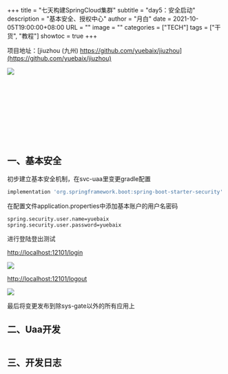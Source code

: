 +++
title       = "七天构建SpringCloud集群"
subtitle    = "day5：安全启动"
description = "基本安全、授权中心"
author      = "月白"
date        = 2021-10-05T19:00:00+08:00
URL         = ""
image       = ""
categories  = ["TECH"]
tags        = ["干货", "教程"]
showtoc     = true
+++

项目地址：[jiuzhou (九州) https://github.com/yuebaix/jiuzhou](https://github.com/yuebaix/jiuzhou)

<a style="display: inline-block;width: 400px;height: 170px" target="_blank" href="https://github.com/yuebaix/jiuzhou">
    <img align="left" src="https://github-readme-stats.vercel.app/api/pin/?username=yuebaix&theme=highcontrast&repo=jiuzhou" />
</a>

## 一、基本安全

初步建立基本安全机制，在svc-uaa里变更gradle配置

```groovy
implementation 'org.springframework.boot:spring-boot-starter-security'
```

在配置文件application.properties中添加基本账户的用户名密码

```properties
spring.security.user.name=yuebaix
spring.security.user.password=yuebaix
```

进行登陆登出测试

[http://localhost:12101/login](http://localhost:12101/login)

![](/pic/2021_10_05/simple_login.png)

[http://localhost:12101/logout](http://localhost:12101/logout)

![](/pic/2021_10_05/simple_logout.png)

最后将变更发布到除sys-gate以外的所有应用上

## 二、Uaa开发

```

```

## 三、开发日志


